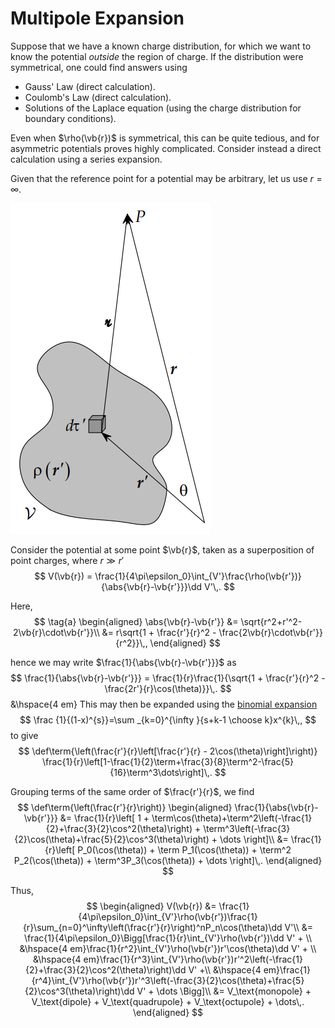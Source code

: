 Multipole Expansion
===================

Suppose that we have a known charge distribution, for which we want to know the potential *outside* the region of charge. If the distribution were symmetrical, one could find answers using
* Gauss' Law (direct calculation).
* Coulomb's Law (direct calculation).
* Solutions of the Laplace equation (using the charge distribution for boundary conditions).

Even when $\rho(\vb{r})$ is symmetrical, this can be quite tedious, and for asymmetric potentials proves highly complicated. Consider instead a direct calculation using a series expansion.

Given that the reference point for a potential may be arbitrary, let us use $r=\infty$.

![Arbitrary charge distribution diagram.](charge-distribution.png)

Consider the potential at some point $\vb{r}$, taken as a superposition of point charges, where $r \gg r'$
$$
    V(\vb{r}) = \frac{1}{4\pi\epsilon_0}\int_{V'}\frac{\rho(\vb{r'})}{\abs{\vb{r}-\vb{r'}}}\dd V'\,.
$$

Here, 
$$
    \tag{a}
    \begin{aligned}
    \abs{\vb{r}-\vb{r'}} &= \sqrt{r^2+r'^2-2\vb{r}\cdot\vb{r'}}\\
                         &= r\sqrt{1 + \frac{r'}{r}^2 - \frac{2\vb{r}\cdot\vb{r'}}{r^2}}\,,
    \end{aligned}
$$

hence we may write $\frac{1}{\abs{\vb{r}-\vb{r'}}}$ as 
$$
    \frac{1}{\abs{\vb{r}-\vb{r'}}} = \frac{1}{r}\frac{1}{\sqrt{1 + \frac{r'}{r}^2 -\frac{2r'}{r}\cos(\theta)}}\,.
$$
&\hspace{4 em}
This may then be expanded using the [binomial expansion](https://en.wikipedia.org/wiki/Binomial_theorem)
$$
\frac {1}{(1-x)^{s}}=\sum _{k=0}^{\infty }{s+k-1 \choose k}x^{k}\,,
$$
to give
$$
    \def\term{\left(\frac{r'}{r}\left[\frac{r'}{r} - 2\cos(\theta)\right]\right)}
    \frac{1}{r}\left[1-\frac{1}{2}\term+\frac{3}{8}\term^2-\frac{5}{16}\term^3\dots\right]\,.
$$

Grouping terms of the same order of $\frac{r'}{r}$, we find
$$
    \def\term{\left(\frac{r'}{r}\right)}
    \begin{aligned}
        \frac{1}{\abs{\vb{r}-\vb{r'}}} &= \frac{1}{r}\left[
            1 + \term\cos(\theta)+\term^2\left(-\frac{1}{2}+\frac{3}{2}\cos^2(\theta)\right) + \term^3\left(-\frac{3}{2}\cos(\theta)+\frac{5}{2}\cos^3(\theta)\right) + \dots
        \right]\\
        &= \frac{1}{r}\left[
        P_0(\cos(\theta)) + \term P_1(\cos(\theta)) + \term^2 P_2(\cos(\theta)) + \term^3P_3(\cos(\theta)) + \dots
        \right]\,.
    \end{aligned}
$$

Thus, 
$$
    \begin{aligned}
        V(\vb{r}) &= \frac{1}{4\pi\epsilon_0}\int_{V'}\rho(\vb{r'})\frac{1}{r}\sum_{n=0}^\infty\left(\frac{r'}{r}\right)^nP_n\cos(\theta)\dd V'\\
        &= \frac{1}{4\pi\epsilon_0}\Bigg[\frac{1}{r}\int_{V'}\rho(\vb{r'})\dd V' + \\
        &\hspace{4 em}\frac{1}{r^2}\int_{V'}\rho(\vb{r'})r'\cos(\theta)\dd V' + \\
        &\hspace{4 em}\frac{1}{r^3}\int_{V'}\rho(\vb{r'})r'^2\left(-\frac{1}{2}+\frac{3}{2}\cos^2(\theta)\right)\dd V' +\\
        &\hspace{4 em}\frac{1}{r^4}\int_{V'}\rho(\vb{r'})r'^3\left(-\frac{3}{2}\cos(\theta)+\frac{5}{2}\cos^3(\theta)\right)\dd V' + \dots
\Bigg]\\
    &= V_\text{monopole} + V_\text{dipole} + V_\text{quadrupole} + V_\text{octupole} + \dots\,.
    \end{aligned}
$$
